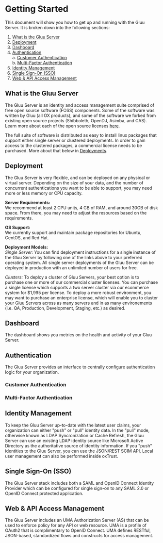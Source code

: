 # Getting Started

This document will show you how to get up and running with the Gluu Server. It is broken down into the following sections:

1. [What is the Gluu Server](#what-is-the-gluu-server)  
2. [Deployment](#deployment)  
3. [Dashboard](#dashboard)
4. [Authentication](#authentication)   
    a. [Customer Authentication](#customer-authentication)  
    b. [Multi-Factor Authentication](#multi-factor-authentication)  
5. [Identity Management](#identity-management)   
6. [Single Sign-On (SSO)](#single-sign-on-sso)  
7. [Web & API Access Management](#web--api-access-management)  

## What is the Gluu Server

The Gluu Server is an identity and access management suite comprised of free open source software (FOSS) components. Some of the software was written by Gluu (all OX products), and some of the software we forked from existing open source projects (Shibboleth, OpenDJ, Asimba, and CAS). Learn more about each of the open source licenses [here](../introduction/index.md#licenses).

The full suite of software is distributed as easy to install linux packages that support either single server or clustered deployments. In order to gain access to the clustered packages, a commercial license needs to be purchased. More about that below in [Deployments](#deployment).


## Deployment
The Gluu Server is very flexible, and can be deployed on any physical or virtual server. Depending on the size of your data, and the number of concurrent authentications you want to be able to support, you may need more or less memory or CPU capacity.        

**Server Requirements:**    
We recommend at least 2 CPU units, 4 GB of RAM, and around 30GB of disk space. From there, you may need to adjust the resources based on the requirements.
 
**OS Support:**     
We currently support and maintain package repositories for Ubuntu, CentOS, and Red Hat.   

**Deployment Models:**  
*Single Server:* You can find deployment instructions for a single instance of the Gluu Server by following one of the links above to your preferred operating system. All single server deployments of the Gluu Server can be deployed in production with an unlimited number of users for free.   

*Clusters:*  To deploy a cluster of Gluu Servers, your best option is to purchase one or more of our commercial cluster licenses. You can purchase a single license which supports a two server cluster via our ecommerce system for $1,995 per license. To deploy a more robust environment, you may want to purchase an enterprise license, which will enable you to cluster your Gluu Servers across as many servers and in as many environements (i.e. QA, Production, Development, Staging, etc.) as desired. 

## Dashboard
The dashboard shows you metrics on the health and activity of your Gluu Server. 

## Authentication
The Gluu Server provides an interface to centrally configure authentication logic for your organization. 

### Customer Authentication
### Multi-Factor Authentication

## Identity Management
To keep the Gluu Server up-to-date with the latest user claims, your organization can either "push" or "pull" identity data. In the "pull" mode, otherwise known as LDAP Syncronization or Cache Refresh, the Gluu Server can use an existing LDAP identity source like Microsoft Active Directory as the authoritative source of identity information. If you "push" identities to the Gluu Server, you can use the JSON/REST SCIM API. Local user management can also be performed inside oxTrust.


## Single Sign-On (SSO)
The Gluu Server stack includes both a SAML and OpenID Connect Identity Provider which can be configured for single sign-on to any SAML 2.0 or OpenID Connect protected application.


## Web & API Access Management
The Gluu Server includes an UMA Authorization Server (AS) that can be used to enforce policy for any API or web resource. UMA is a profile of OAuth2 that is complimentary to OpenID Connect. UMA defines RESTful, JSON-based, standardized flows and constructs for access management. 
